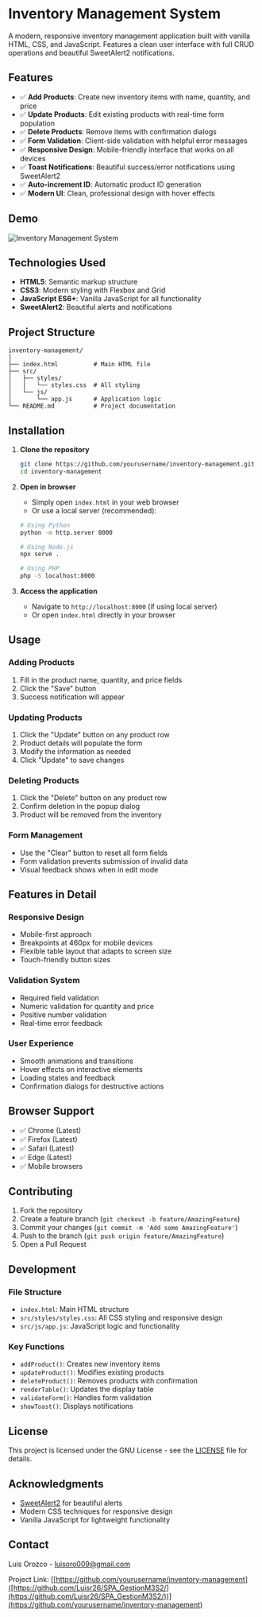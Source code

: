 # Inventory Management System

A modern, responsive inventory management application built with vanilla HTML, CSS, and JavaScript. Features a clean user interface with full CRUD operations and beautiful SweetAlert2 notifications.

## Features

- ✅ **Add Products**: Create new inventory items with name, quantity, and price
- ✅ **Update Products**: Edit existing products with real-time form population
- ✅ **Delete Products**: Remove items with confirmation dialogs
- ✅ **Form Validation**: Client-side validation with helpful error messages
- ✅ **Responsive Design**: Mobile-friendly interface that works on all devices
- ✅ **Toast Notifications**: Beautiful success/error notifications using SweetAlert2
- ✅ **Auto-increment ID**: Automatic product ID generation
- ✅ **Modern UI**: Clean, professional design with hover effects

## Demo

![Inventory Management System]([[https://ibb.co/HTXM2mby](https://i.ibb.co/F4nfWGy1/Captura-de-pantalla-2025-06-26-230017.png)])

## Technologies Used

- **HTML5**: Semantic markup structure
- **CSS3**: Modern styling with Flexbox and Grid
- **JavaScript ES6+**: Vanilla JavaScript for all functionality
- **SweetAlert2**: Beautiful alerts and notifications

## Project Structure

```
inventory-management/
│
├── index.html          # Main HTML file
├── src/
│   ├── styles/
│   │   └── styles.css  # All styling
│   └── js/
│       └── app.js      # Application logic
└── README.md           # Project documentation
```

## Installation

1. **Clone the repository**
   ```bash
   git clone https://github.com/yourusername/inventory-management.git
   cd inventory-management
   ```

2. **Open in browser**
   - Simply open `index.html` in your web browser
   - Or use a local server (recommended):
   ```bash
   # Using Python
   python -m http.server 8000
   
   # Using Node.js
   npx serve .
   
   # Using PHP
   php -S localhost:8000
   ```

3. **Access the application**
   - Navigate to `http://localhost:8000` (if using local server)
   - Or open `index.html` directly in your browser

## Usage

### Adding Products
1. Fill in the product name, quantity, and price fields
2. Click the "Save" button
3. Success notification will appear

### Updating Products
1. Click the "Update" button on any product row
2. Product details will populate the form
3. Modify the information as needed
4. Click "Update" to save changes

### Deleting Products
1. Click the "Delete" button on any product row
2. Confirm deletion in the popup dialog
3. Product will be removed from the inventory

### Form Management
- Use the "Clear" button to reset all form fields
- Form validation prevents submission of invalid data
- Visual feedback shows when in edit mode

## Features in Detail

### Responsive Design
- Mobile-first approach
- Breakpoints at 460px for mobile devices
- Flexible table layout that adapts to screen size
- Touch-friendly button sizes

### Validation System
- Required field validation
- Numeric validation for quantity and price
- Positive number validation
- Real-time error feedback

### User Experience
- Smooth animations and transitions
- Hover effects on interactive elements
- Loading states and feedback
- Confirmation dialogs for destructive actions

## Browser Support

- ✅ Chrome (Latest)
- ✅ Firefox (Latest)
- ✅ Safari (Latest)
- ✅ Edge (Latest)
- ✅ Mobile browsers

## Contributing

1. Fork the repository
2. Create a feature branch (`git checkout -b feature/AmazingFeature`)
3. Commit your changes (`git commit -m 'Add some AmazingFeature'`)
4. Push to the branch (`git push origin feature/AmazingFeature`)
5. Open a Pull Request

## Development

### File Structure
- `index.html`: Main HTML structure
- `src/styles/styles.css`: All CSS styling and responsive design
- `src/js/app.js`: JavaScript logic and functionality

### Key Functions
- `addProduct()`: Creates new inventory items
- `updateProduct()`: Modifies existing products
- `deleteProduct()`: Removes products with confirmation
- `renderTable()`: Updates the display table
- `validateForm()`: Handles form validation
- `showToast()`: Displays notifications

## License

This project is licensed under the GNU License - see the [LICENSE](LICENSE) file for details.

## Acknowledgments

- [SweetAlert2](https://sweetalert2.github.io/) for beautiful alerts
- Modern CSS techniques for responsive design
- Vanilla JavaScript for lightweight functionality

## Contact

Luis Orozco - luisoro009@gmail.com

Project Link: [[https://github.com/yourusername/inventory-management]([https://github.com/Luisr26/SPA_GestionM3S2/](https://github.com/Luisr26/SPA_GestionM3S2/))](https://github.com/yourusername/inventory-management)
